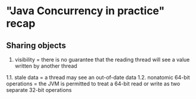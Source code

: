 # "Java Concurrency in practice" recap #

## Sharing objects

1. visibility = there is no guarantee that the reading thread will see a value written by another thread

1.1. stale data = a thread may see an out-of-date data
1.2. nonatomic 64-bit operations = the JVM is permitted to treat a 64-bit read or write as two separate 32-bit operations
